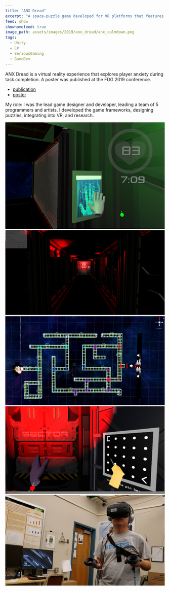 ```yaml
---
title: "ANX Dread"
excerpt: "A space-puzzle game developed for VR platforms that features an arduino heart-rate monitor to measure heart-rate throughout the experience."
feed: show
showhomefeed: true
image_path: assets/images/2019/anx_dread/anx_calmdown.png 
tags:
  - Unity
  - C#
  - SeriousGaming
  - GameDev
---
```


ANX Dread is a virtual reality experience that explores player anxiety during task completion. A poster was published at the FDG 2019 conference. 
- [publication](https://dl.acm.org/doi/10.1145/3337722.3341821)
- [poster](http://users.csc.calpoly.edu/~zwood/teaching/CIA/FDG_CIA_capstone.pdf)

My role: I was the lead game designer and developer, leading a team of 5 programmers and artists. I developed the game frameworks, designing puzzles, integrating into VR, and research.

![](assets/images/2019/anx_dread/anx_calmdown.png)
![](assets/images/2019/anx_dread/hallway2.png)
![](assets/images/2019/anx_dread/maze_overview.png)
![](assets/images/2019/anx_dread/puzzle.png)
![](assets/images/2019/anx_dread/playertest.jpg)
